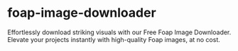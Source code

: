 # foap-image-downloader
Effortlessly download striking visuals with our Free Foap Image Downloader. Elevate your projects instantly with high-quality Foap images, at no cost.
